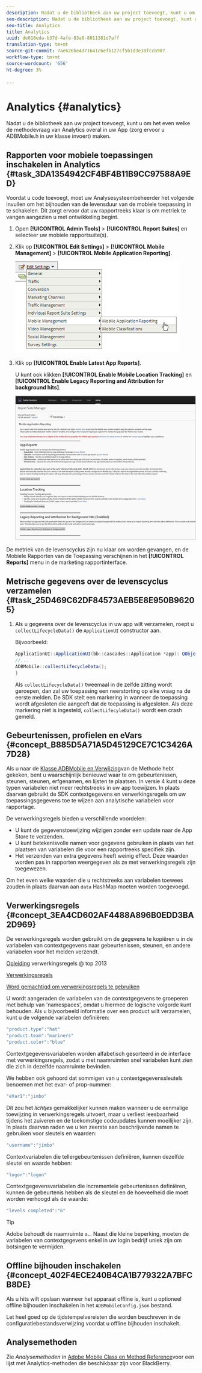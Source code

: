 ```yaml
---
description: Nadat u de bibliotheek aan uw project toevoegt, kunt u om het even welke de methodevraag van Analytics overal in uw App (zorg ervoor u ADBMobile.h in uw klasse invoert) maken.
seo-description: Nadat u de bibliotheek aan uw project toevoegt, kunt u om het even welke de methodevraag van Analytics overal in uw App (zorg ervoor u ADBMobile.h in uw klasse invoert) maken.
seo-title: Analytics
title: Analytics
uuid: de018eda-b37d-4afe-83a0-8011381d7aff
translation-type: tm+mt
source-git-commit: 7ae626be4d71641c6efb127cf5b1d3e18fccb907
workflow-type: tm+mt
source-wordcount: '656'
ht-degree: 3%

---
```



# Analytics {#analytics}

Nadat u de bibliotheek aan uw project toevoegt, kunt u om het even welke de methodevraag van Analytics overal in uw App (zorg ervoor u ADBMobile.h in uw klasse invoert) maken.

## Rapporten voor mobiele toepassingen inschakelen in Analytics {#task_3DA1354942CF4BF4B11B9CC97588A9ED}

Voordat u code toevoegt, moet uw Analysesysteembeheerder het volgende invullen om het bijhouden van de levensduur van de mobiele toepassing in te schakelen. Dit zorgt ervoor dat uw rapportreeks klaar is om metriek te vangen aangezien u met ontwikkeling begint.


1. Open **[!UICONTROL Admin Tools]** > **[!UICONTROL Report Suites]** en selecteer uw mobiele rapportsuite(s).
1. Klik op **[!UICONTROL Edit Settings]** > **[!UICONTROL Mobile Management]** > **[!UICONTROL Mobile Application Reporting]**.

   ![](assets/mobile-settings.png)

1. Klik op **[!UICONTROL Enable Latest App Reports]**.

   U kunt ook klikken **[!UICONTROL Enable Mobile Location Tracking]** en **[!UICONTROL Enable Legacy Reporting and Attribution for background hits]**.

   ![](assets/enable-lifecycle.png)

De metriek van de levenscyclus zijn nu klaar om worden gevangen, en de Mobiele Rapporten van de Toepassing verschijnen in het **[!UICONTROL Reports]** menu in de marketing rapportinterface.

## Metrische gegevens over de levenscyclus verzamelen {#task_25D469C62DF84573AEB5E8E950B96205}

1. Als u gegevens over de levenscyclus in uw app wilt verzamelen, roept u `collectLifecycleData()` de `ApplicationUI` constructor aan.

   Bijvoorbeeld:

   ```java
   ApplicationUI::ApplicationUI(bb::cascades::Application *app): QObject(app) { 
   //... 
   ADBMobile::collectLifecycleData(); 
   } 
   ```

   Als `collectLifecycleData()` tweemaal in de zelfde zitting wordt geroepen, dan zal uw toepassing een neerstorting op elke vraag na de eerste melden. De SDK stelt een markering in wanneer de toepassing wordt afgesloten die aangeeft dat de toepassing is afgesloten. Als deze markering niet is ingesteld, `collectLifecyleData()` wordt een crash gemeld.

## Gebeurtenissen, profielen en eVars {#concept_B885D5A71A5D45129CE7C1C3426A7D28}


Als u naar de [Klasse ADBMobile en Verwijzing](/help/blackberry/methods.md)van de Methode hebt gekeken, bent u waarschijnlijk benieuwd waar te om gebeurtenissen, steunen, steunen, erfgenamen, en lijsten te plaatsen. In versie 4 kunt u deze typen variabelen niet meer rechtstreeks in uw app toewijzen. In plaats daarvan gebruikt de SDK contextgegevens en verwerkingsregels om uw toepassingsgegevens toe te wijzen aan analytische variabelen voor rapportage.

De verwerkingsregels bieden u verschillende voordelen:

* U kunt de gegevenstoewijzing wijzigen zonder een update naar de App Store te verzenden.
* U kunt betekenisvolle namen voor gegevens gebruiken in plaats van het plaatsen van variabelen die voor een rapportreeks specifiek zijn.
* Het verzenden van extra gegevens heeft weinig effect. Deze waarden worden pas in rapporten weergegeven als ze met verwerkingsregels zijn toegewezen.

Om het even welke waarden die u rechtstreeks aan variabelen toewees zouden in plaats daarvan aan `data` HashMap moeten worden toegevoegd.

## Verwerkingsregels {#concept_3EA4CD602AF4488A896B0EDD3BA2D969}

De verwerkingsregels worden gebruikt om de gegevens te kopiëren u in de variabelen van contextgegevens naar gebeurtenissen, steunen, en andere variabelen voor het melden verzendt.

[Opleiding](https://tv.adobe.com/embed/1181/16506/) verwerkingsregels @ top 2013

[Verwerkingsregels](https://docs.adobe.com/content/help/en/analytics/admin/admin-tools/processing-rules/processing-rules.html)

[Word gemachtigd om verwerkingsregels te gebruiken](https://helpx.adobe.com/analytics/kb/processing-rules-authorization.html)

U wordt aangeraden de variabelen van de contextgegevens te groeperen met behulp van &#39;namespaces&#39;, omdat u hiermee de logische volgorde kunt behouden. Als u bijvoorbeeld informatie over een product wilt verzamelen, kunt u de volgende variabelen definiëren:

```js
"product.type":"hat" 
"product.team":"mariners" 
"product.color":"blue"
```

Contextgegevensvariabelen worden alfabetisch gesorteerd in de interface met verwerkingsregels, zodat u met naamruimten snel variabelen kunt zien die zich in dezelfde naamruimte bevinden.

We hebben ook gehoord dat sommigen van u contextgegevenssleutels benoemen met het evar- of prop-nummer:

```js
"eVar1":"jimbo"
```

Dit zou het *lichtjes* gemakkelijker kunnen maken wanneer u de eenmalige toewijzing in verwerkingsregels uitvoert, maar u verliest leesbaarheid tijdens het zuiveren en de toekomstige codeupdates kunnen moeilijker zijn. In plaats daarvan raden we u ten zeerste aan beschrijvende namen te gebruiken voor sleutels en waarden:

```js
"username":"jimbo"
```

Contextvariabelen die tellergebeurtenissen definiëren, kunnen dezelfde sleutel en waarde hebben:

```js
"logon":"logon"
```

Contextgegevensvariabelen die incrementele gebeurtenissen definiëren, kunnen de gebeurtenis hebben als de sleutel en de hoeveelheid die moet worden verhoogd als de waarde:

```js
"levels completed":"6"
```

>[!TIP]
>
>Adobe behoudt de naamruimte `a.`. Naast die kleine beperking, moeten de variabelen van contextgegevens enkel in uw login bedrijf uniek zijn om botsingen te vermijden.

## Offline bijhouden inschakelen {#concept_402F4ECE240B4CA1B779322A7BFCB8DE}

Als u hits wilt opslaan wanneer het apparaat offline is, kunt u optioneel offline bijhouden inschakelen in het `ADBMobileConfig.json` bestand.

Let heel goed op de tijdstempelvereisten die worden beschreven in de configuratiebestandsverwijzing voordat u offline bijhouden inschakelt.

## Analysemethoden

Zie *Analysemethoden* in [Adobe Mobile Class en Method Reference](/help/blackberry/methods.md)voor een lijst met Analytics-methoden die beschikbaar zijn voor BlackBerry.